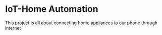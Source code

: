 # IoT-Home Automation

This project is all about connecting home appliances to our phone through internet
